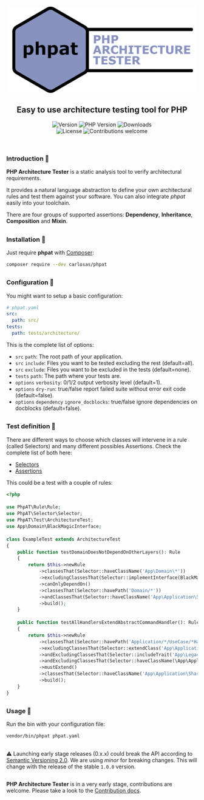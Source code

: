 <p align="center">
    <img width="500px" src="https://raw.githubusercontent.com/carlosas/phpat/master/.github/logo.png" alt="PHP Architecture Tester">
</p>
<h2 align="center">Easy to use architecture testing tool for PHP</h2>
<p align="center">
	<a>
		<img src="https://img.shields.io/packagist/v/carlosas/phpat?label=version&style=for-the-badge" alt="Version">
    </a>
	<a>
		<img src="https://img.shields.io/packagist/php-v/carlosas/phpat?style=for-the-badge" alt="PHP Version">
	</a>
	<a>
		<img src="https://img.shields.io/packagist/dt/carlosas/phpat?style=for-the-badge" alt="Downloads">
	</a>
	<br />
	<a>
		<img src="https://img.shields.io/github/license/carlosas/phpat?style=for-the-badge" alt="License">
	</a>
	<a>
		<img src="https://img.shields.io/badge/contributions-welcome-green.svg?style=for-the-badge" alt="Contributions welcome">
	</a>
</p>
<br />

### Introduction 📜

**PHP Architecture Tester** is a static analysis tool to verify architectural requirements.

It provides a natural language abstraction to define your own architectural rules and test them against your software.
You can also integrate *phpat* easily into your toolchain.

There are four groups of supported assertions: **Dependency**, **Inheritance**, **Composition** and **Mixin**.
<h2></h2>

### Installation 💽

Just require **phpat** with [Composer](https://getcomposer.org/):
```bash
composer require --dev carlosas/phpat
```

<h2></h2>

### Configuration 🔧

You might want to setup a basic configuration:
```yaml
# phpat.yaml
src:
  path: src/
tests:
  path: tests/architecture/
```
This is the complete list of options:
* `src` `path`: The root path of your application.
* `src` `include`: Files you want to be tested excluding the rest (default=all).
* `src` `exclude`: Files you want to be excluded in the tests (default=none).
* `tests` `path`: The path where your tests are.
* `options` `verbosity`: 0/1/2 output verbosity level (default=1).
* `options` `dry-run`: true/false report failed suite without error exit code (default=false).
* `options` `dependency` `ignore_docblocks`: true/false ignore dependencies on docblocks (default=false).

<h2></h2>

### Test definition 📓

There are different ways to choose which classes will intervene in a rule (called Selectors) and many different possibles Assertions.
Check the complete list of both here:

* [Selectors](doc/SELECTORS.md)
* [Assertions](doc/ASSERTIONS.md)

This could be a test with a couple of rules:
```php
<?php

use PhpAT\Rule\Rule;
use PhpAT\Selector\Selector;
use PhpAT\Test\ArchitectureTest;
use App\Domain\BlackMagicInterface;

class ExampleTest extends ArchitectureTest
{
    public function testDomainDoesNotDependOnOtherLayers(): Rule
    {
        return $this->newRule
            ->classesThat(Selector::haveClassName('App\Domain\*'))
            ->excludingClassesThat(Selector::implementInterface(BlackMagicInterface::class))
            ->canOnlyDependOn()
            ->classesThat(Selector::havePath('Domain/*'))
            ->andClassesThat(Selector::haveClassName('App\Application\Shared\Service\KnownBadApproach'))
            ->build();
    }
    
    public function testAllHandlersExtendAbstractCommandHandler(): Rule
    {
        return $this->newRule
            ->classesThat(Selector::havePath('Application/*/UseCase/*Handler.php'))
            ->excludingClassesThat(Selector::extendClass('App\Application\Shared\UseCase\DifferentHandler'))
            ->andExcludingClassesThat(Selector::includeTrait('App\Legacy\LegacyTrait'))
            ->andExcludingClassesThat(Selector::haveClassName(\App\Application\Shared\UseCase\AbstractCommandHandler::class))
            ->mustExtend()
            ->classesThat(Selector::haveClassName('App\Application\Shared\UseCase\AbstractCommandHandler'))
            ->build();
    }
}
```

<h2></h2>

### Usage 🚀

Run the bin with your configuration file:
```bash
vendor/bin/phpat phpat.yaml
```

<h2></h2>

⚠ Launching early stage releases (0.x.x) could break the API according to [Semantic Versioning 2.0](https://semver.org/). We are using *minor* for breaking changes.
This will change with the release of the stable `1.0.0` version.

<h2></h2>

**PHP Architecture Tester** is in a very early stage, contributions are welcome. Please take a look to the [Contribution docs](.github/CONTRIBUTING.md).
